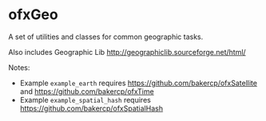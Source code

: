 ofxGeo
======

A set of utilities and classes for common geographic tasks.

Also includes Geographic Lib http://geographiclib.sourceforge.net/html/

Notes:

- Example `example_earth` requires https://github.com/bakercp/ofxSatellite and  https://github.com/bakercp/ofxTime
- Example `example_spatial_hash` requires https://github.com/bakercp/ofxSpatialHash
